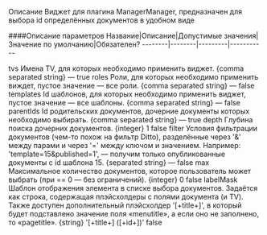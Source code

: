 Описание
Виджет для плагина ManagerManager, предназначен для выбора id определённых документов в удобном виде

####Описание параметров
Название|Описание|Допустимые значения|Значение по умолчанию|Обязателен?
--------|--------|---------|-----------

tvs	Имена TV, для которых необходимо применить виджет.	{comma separated string}	—	true
roles	Роли, для которых необходимо применить виждет, пустое значение — все роли.	{comma separated string}	—	false
templates	Id шаблонов, для которых необходимо применить виджет, пустое значение — все шаблоны.	{comma separated string}	—	false
parentIds	Id родительских документов, дочерние документы которых необходимо выбирать.	{comma separated string}	—	true
depth	Глубина поиска дочерних документов.	{integer}	1	false
filter	Условия фильтрации документов (чем-то похож на фильтр Ditto), разделённые через '&' между парами и через '=' между ключом и значением. Например: 'template=15&published=1', — получим только опубликованные документы с id шаблона 15.	{separated string}	—	false
max	Максимальное количество документов, которое пользователь может выбрать (при == 0 — без ограничений).	{integer}	0	false
labelMask	Шаблон отображения элемента в списке выбора документов. Задаётся как строка, содержащая плэйсхолдеры с полями документа (и TV). Также доступен дополнительный плэйсхолдер '[+title+]', в который будет подставлено значение поля «menutitle», а если оно не заполнено, то «pagetitle».	{string}	'[+title+] ([+id+])'	false